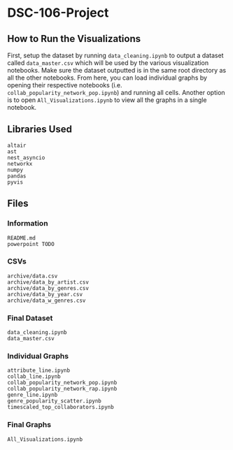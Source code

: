 # DSC-106-Project

## How to Run the Visualizations
First, setup the dataset by running `data_cleaning.ipynb` to output a dataset called `data_master.csv` which will be used by the various visualization notebooks. Make sure the dataset outputted is in the same root directory as all the other notebooks. From here, you can load individual graphs by opening their respective notebooks (i.e. `collab_popularity_network_pop.ipynb`) and running all cells. Another option is to open `All_Visualizations.ipynb` to view all the graphs in a single notebook.

## Libraries Used
```
altair
ast
nest_asyncio
networkx
numpy
pandas
pyvis
```

## Files

### Information
```
README.md
powerpoint TODO
```

### CSVs
```
archive/data.csv
archive/data_by_artist.csv
archive/data_by_genres.csv
archive/data_by_year.csv
archive/data_w_genres.csv
```

### Final Dataset
```
data_cleaning.ipynb
data_master.csv
```

### Individual Graphs
```
attribute_line.ipynb
collab_line.ipynb
collab_popularity_network_pop.ipynb
collab_popularity_network_rap.ipynb
genre_line.ipynb
genre_popularity_scatter.ipynb
timescaled_top_collaborators.ipynb

```
 
### Final Graphs
```
All_Visualizations.ipynb
```


